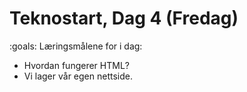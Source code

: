 # Teknostart, Dag 4 (Fredag)

:goals: Læringsmålene for i dag:
* Hvordan fungerer HTML?
* Vi lager vår egen nettside.